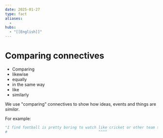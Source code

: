 ```yaml
---
date: 2025-01-27
type: fact
aliases:
  -
hubs:
  - "[[English]]"
---
```


# Comparing connectives

- Comparing
- likewise
- equally
- in the same way
- like
- similarly

We use "comparing" connectives to show how ideas, events and things are _similar_.

For example:

```py
"I find football is pretty boring to watch like cricket or other team sports on TV."
#                                          ^^^^
```

